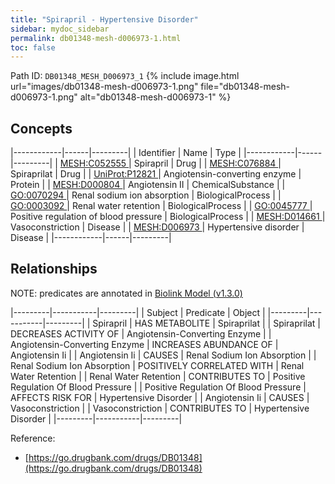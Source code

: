 ```yaml
---
title: "Spirapril - Hypertensive Disorder"
sidebar: mydoc_sidebar
permalink: db01348-mesh-d006973-1.html
toc: false 
---
```



Path ID: `DB01348_MESH_D006973_1`
{% include image.html url="images/db01348-mesh-d006973-1.png" file="db01348-mesh-d006973-1.png" alt="db01348-mesh-d006973-1" %}

## Concepts

|------------|------|---------|
| Identifier | Name | Type    |
|------------|------|---------|
| <a href="https://identifiers.org/MESH:C052555">MESH:C052555 </a> | Spirapril | Drug |
| <a href="https://identifiers.org/MESH:C076884">MESH:C076884 </a> | Spiraprilat | Drug |
| <a href="https://identifiers.org/UniProt:P12821">UniProt:P12821 </a> | Angiotensin-converting enzyme | Protein |
| <a href="https://identifiers.org/MESH:D000804">MESH:D000804 </a> | Angiotensin II | ChemicalSubstance |
| <a href="https://identifiers.org/GO:0070294">GO:0070294 </a> | Renal sodium ion absorption | BiologicalProcess |
| <a href="https://identifiers.org/GO:0003092">GO:0003092 </a> | Renal water retention | BiologicalProcess |
| <a href="https://identifiers.org/GO:0045777">GO:0045777 </a> | Positive regulation of blood pressure | BiologicalProcess |
| <a href="https://identifiers.org/MESH:D014661">MESH:D014661 </a> | Vasoconstriction | Disease |
| <a href="https://identifiers.org/MESH:D006973">MESH:D006973 </a> | Hypertensive disorder | Disease |
|------------|------|---------|

## Relationships


NOTE: predicates are annotated in <a href="https://github.com/biolink/biolink-model/releases/tag/v1.3.0">Biolink Model (v1.3.0)</a>

|---------|-----------|---------|
| Subject | Predicate | Object  |
|---------|-----------|---------|
| Spirapril | HAS METABOLITE | Spiraprilat |
| Spiraprilat | DECREASES ACTIVITY OF | Angiotensin-Converting Enzyme |
| Angiotensin-Converting Enzyme | INCREASES ABUNDANCE OF | Angiotensin Ii |
| Angiotensin Ii | CAUSES | Renal Sodium Ion Absorption |
| Renal Sodium Ion Absorption | POSITIVELY CORRELATED WITH | Renal Water Retention |
| Renal Water Retention | CONTRIBUTES TO | Positive Regulation Of Blood Pressure |
| Positive Regulation Of Blood Pressure | AFFECTS RISK FOR | Hypertensive Disorder |
| Angiotensin Ii | CAUSES | Vasoconstriction |
| Vasoconstriction | CONTRIBUTES TO | Hypertensive Disorder |
|---------|-----------|---------|

Reference: 
  - [https://go.drugbank.com/drugs/DB01348](https://go.drugbank.com/drugs/DB01348)
